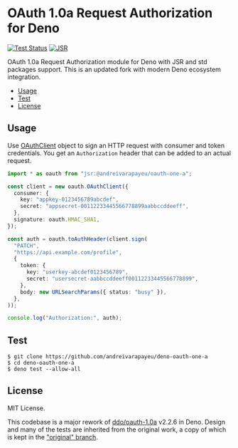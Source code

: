 # OAuth 1.0a Request Authorization for Deno

[![Test Status][test-badge]][test-url] [![JSR][jsr-badge]][jsr-url]

OAuth 1.0a Request Authorization module for Deno with JSR and std packages
support. This is an updated fork with modern Deno ecosystem integration.

- [Usage](#usage)
- [Test](#test)
- [License](#license)

[test-badge]: https://github.com/andreivarapayeu/deno-oauth-one-a/workflows/test/badge.svg
[test-url]: https://github.com/andreivarapayeu/deno-oauth-one-a/actions?query=workflow%3Atest
[jsr-badge]: https://jsr.io/badges/@andreivarapayeu/oauth-one-a
[jsr-url]: https://jsr.io/@andreivarapayeu/oauth-one-a

## Usage

Use [OAuthClient][doc-OAuthClient] object to sign an HTTP request with consumer
and token credentials. You get an `Authorization` header that can be added to an
actual request.

```typescript
import * as oauth from "jsr:@andreivarapayeu/oauth-one-a";

const client = new oauth.OAuthClient({
  consumer: {
    key: "appkey-0123456789abcdef",
    secret: "appsecret-00112233445566778899aabbccddeeff",
  },
  signature: oauth.HMAC_SHA1,
});

const auth = oauth.toAuthHeader(client.sign(
  "PATCH",
  "https://api.example.com/profile",
  {
    token: {
      key: "userkey-abcdef0123456789",
      secret: "usersecret-aabbccddeeff00112233445566778899",
    },
    body: new URLSearchParams({ status: "busy" }),
  },
));

console.log("Authorization:", auth);
```

[doc-OAuthClient]: https://jsr.io/@andreivarapayeu/oauth-one-a/doc/~/OAuthClient

## Test

```console
$ git clone https://github.com/andreivarapayeu/deno-oauth-one-a
$ cd deno-oauth-one-a
$ deno test --allow-all
```

## License

MIT License.

This codebase is a major rework of [ddo/oauth-1.0a][ddo] v2.2.6 in Deno. Design
and many of the tests are inherited from the original work, a copy of which is
kept in the ["original" branch][original].

[ddo]: https://github.com/ddo/oauth-1.0a
[original]: https://github.com/snsinfu/deno-oauth-one-a/tree/original
